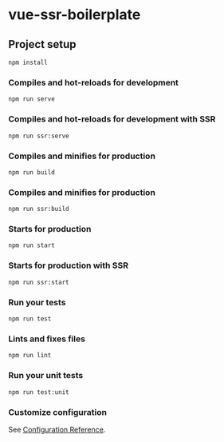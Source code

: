 # vue-ssr-boilerplate

## Project setup
```
npm install
```

### Compiles and hot-reloads for development
```
npm run serve
```

### Compiles and hot-reloads for development with SSR
```
npm run ssr:serve
```

### Compiles and minifies for production
```
npm run build
```

### Compiles and minifies for production
```
npm run ssr:build
```

### Starts for production
```
npm run start
```

### Starts for production with SSR
```
npm run ssr:start
```

### Run your tests
```
npm run test
```

### Lints and fixes files
```
npm run lint
```

### Run your unit tests
```
npm run test:unit
```

### Customize configuration
See [Configuration Reference](https://cli.vuejs.org/config/).
